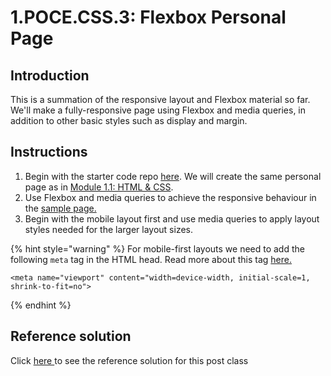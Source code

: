 # 1.POCE.CSS.3: Flexbox Personal Page

## Introduction

This is a summation of the responsive layout and Flexbox material so far. We'll make a fully-responsive page using Flexbox and media queries, in addition to other basic styles such as display and margin.

## Instructions

1. Begin with the starter code repo [here](https://github.com/rocketacademy/base-css-bootcamp). We will create the same personal page as in [Module 1.1: HTML & CSS](../1.1-html-and-css/#html-css-exercise-personal-page).
2. Use Flexbox and media queries to achieve the responsive behaviour in the [sample page.](https://codepen.io/freeCodeCamp/full/zNBOYG)
3. Begin with the mobile layout first and use media queries to apply layout styles needed for the larger layout sizes.

{% hint style="warning" %}
For mobile-first layouts we need to add the following `meta` tag in the HTML head. Read more about this tag [here.](https://developer.mozilla.org/en-US/docs/Web/HTML/Viewport_meta_tag)

```markup
<meta name="viewport" content="width=device-width, initial-scale=1, shrink-to-fit=no">
```
{% endhint %}

## Reference solution

Click [here ](https://github.com/rocketacademy/base-css-bootcamp/tree/solution-personal-page)to see the reference solution for this post class

